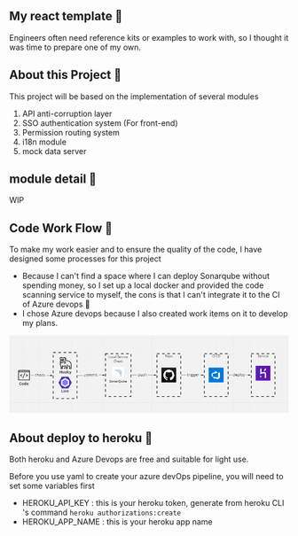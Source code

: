## My react template 🐢
Engineers often need reference kits or examples to work with, so I thought it was time to prepare one of my own.

## About this Project 🤖
This project will be based on the implementation of several modules
1. API anti-corruption layer
2. SSO authentication system (For front-end)
3. Permission routing system
4. i18n module
5. mock data server

## module detail 👀
WIP
## Code Work Flow 🐳
To make my work easier and to ensure the quality of the code, I have designed some processes for this project

* Because I can't find a space where I can deploy Sonarqube without spending money, so I set up a local docker and provided the code scanning service to myself, the cons is that I can't integrate it to the CI of Azure devops 🤣
* I chose Azure devops because I also created work items on it to develop my plans.

![](./.asset/workflow.png)


## About deploy to heroku 👻
Both heroku and Azure Devops are free and suitable for light use.

Before you use yaml to create your azure devOps pipeline, you will need to set some variables first
* HEROKU_API_KEY : this is your heroku token, generate from heroku CLI 's command ```heroku authorizations:create```
* HEROKU_APP_NAME : this is your heroku app name
